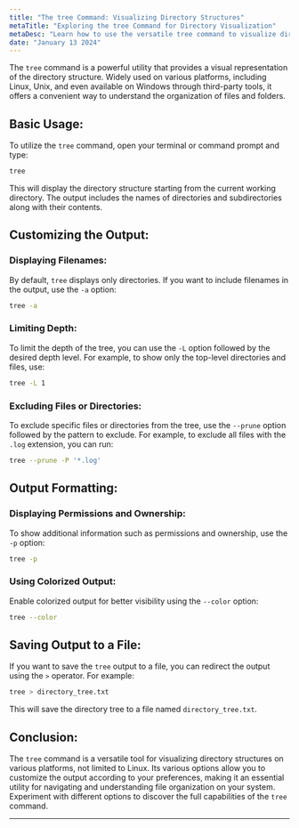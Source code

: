 ```yaml
---
title: "The tree Command: Visualizing Directory Structures"
metaTitle: "Exploring the tree Command for Directory Visualization"
metaDesc: "Learn how to use the versatile tree command to visualize directory structures on various platforms, including Linux, Unix, and Windows. Customize the output, limit depth, and enhance your understanding of file organization."
date: "January 13 2024"
---
```


The `tree` command is a powerful utility that provides a visual representation of the directory structure. Widely used on various platforms, including Linux, Unix, and even available on Windows through third-party tools, it offers a convenient way to understand the organization of files and folders.

## Basic Usage:

To utilize the `tree` command, open your terminal or command prompt and type:

```bash
tree
```

This will display the directory structure starting from the current working directory. The output includes the names of directories and subdirectories along with their contents.

## Customizing the Output:

### Displaying Filenames:

By default, `tree` displays only directories. If you want to include filenames in the output, use the `-a` option:

```bash
tree -a
```

### Limiting Depth:

To limit the depth of the tree, you can use the `-L` option followed by the desired depth level. For example, to show only the top-level directories and files, use:

```bash
tree -L 1
```

### Excluding Files or Directories:

To exclude specific files or directories from the tree, use the `--prune` option followed by the pattern to exclude. For example, to exclude all files with the `.log` extension, you can run:

```bash
tree --prune -P '*.log'
```

## Output Formatting:

### Displaying Permissions and Ownership:

To show additional information such as permissions and ownership, use the `-p` option:

```bash
tree -p
```

### Using Colorized Output:

Enable colorized output for better visibility using the `--color` option:

```bash
tree --color
```

## Saving Output to a File:

If you want to save the `tree` output to a file, you can redirect the output using the `>` operator. For example:

```bash
tree > directory_tree.txt
```

This will save the directory tree to a file named `directory_tree.txt`.

## Conclusion:

The `tree` command is a versatile tool for visualizing directory structures on various platforms, not limited to Linux. Its various options allow you to customize the output according to your preferences, making it an essential utility for navigating and understanding file organization on your system. Experiment with different options to discover the full capabilities of the `tree` command.

---
